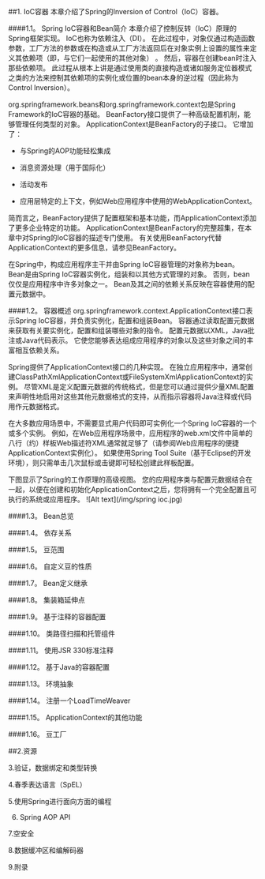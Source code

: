 ##1. IoC容器
本章介绍了Spring的Inversion of Control（IoC）容器。

####1.1。 Spring IoC容器和Bean简介
本章介绍了控制反转（IoC）原理的Spring框架实现。 IoC也称为依赖注入（DI）。 在此过程中，对象仅通过构造函数参数，工厂方法的参数或在构造或从工厂方法返回后在对象实例上设置的属性来定义其依赖项（即，与它们一起使用的其他对象） 。 然后，容器在创建bean时注入那些依赖项。 此过程从根本上讲是通过使用类的直接构造或诸如服务定位器模式之类的方法来控制其依赖项的实例化或位置的bean本身的逆过程（因此称为Control Inversion）。

org.springframework.beans和org.springframework.context包是Spring Framework的IoC容器的基础。 BeanFactory接口提供了一种高级配置机制，能够管理任何类型的对象。 ApplicationContext是BeanFactory的子接口。 它增加了：

* 与Spring的AOP功能轻松集成

* 消息资源处理（用于国际化）

* 活动发布

* 应用层特定的上下文，例如Web应用程序中使用的WebApplicationContext。

简而言之，BeanFactory提供了配置框架和基本功能，而ApplicationContext添加了更多企业特定的功能。 ApplicationContext是BeanFactory的完整超集，在本章中对Spring的IoC容器的描述专门使用。 有关使用BeanFactory代替ApplicationContext的更多信息，请参见BeanFactory。

在Spring中，构成应用程序主干并由Spring IoC容器管理的对象称为bean。 Bean是由Spring IoC容器实例化，组装和以其他方式管理的对象。 否则，bean仅仅是应用程序中许多对象之一。 Bean及其之间的依赖关系反映在容器使用的配置元数据中。

####1.2。 容器概述
org.springframework.context.ApplicationContext接口表示Spring IoC容器，并负责实例化，配置和组装Bean。 容器通过读取配置元数据来获取有关要实例化，配置和组装哪些对象的指令。 配置元数据以XML，Java批注或Java代码表示。 它使您能够表达组成应用程序的对象以及这些对象之间的丰富相互依赖关系。

Spring提供了ApplicationContext接口的几种实现。 在独立应用程序中，通常创建ClassPathXmlApplicationContext或FileSystemXmlApplicationContext的实例。 尽管XML是定义配置元数据的传统格式，但是您可以通过提供少量XML配置来声明性地启用对这些其他元数据格式的支持，从而指示容器将Java注释或代码用作元数据格式。

在大多数应用场景中，不需要显式用户代码即可实例化一个Spring IoC容器的一个或多个实例。 例如，在Web应用程序场景中，应用程序的web.xml文件中简单的八行（约）样板Web描述符XML通常就足够了（请参阅Web应用程序的便捷ApplicationContext实例化）。 如果使用Spring Tool Suite（基于Eclipse的开发环境），则只需单击几次鼠标或击键即可轻松创建此样板配置。

下图显示了Spring的工作原理的高级视图。 您的应用程序类与配置元数据结合在一起，以便在创建和初始化ApplicationContext之后，您将拥有一个完全配置且可执行的系统或应用程序。
![Alt text](/img/spring ioc.jpg)

####1.3。 Bean总览

####1.4。 依存关系

####1.5。 豆范围

####1.6。 自定义豆的性质

####1.7。 Bean定义继承

####1.8。 集装箱延伸点

####1.9。 基于注释的容器配置

####1.10。 类路径扫描和托管组件

####1.11。 使用JSR 330标准注释

####1.12。 基于Java的容器配置

####1.13。 环境抽象

####1.14。 注册一个LoadTimeWeaver

####1.15。 ApplicationContext的其他功能

####1.16。 豆工厂

##2.资源

3.验证，数据绑定和类型转换

4.春季表达语言（SpEL）

5.使用Spring进行面向方面的编程

6. Spring AOP API

7.空安全

8.数据缓冲区和编解码器

9.附录